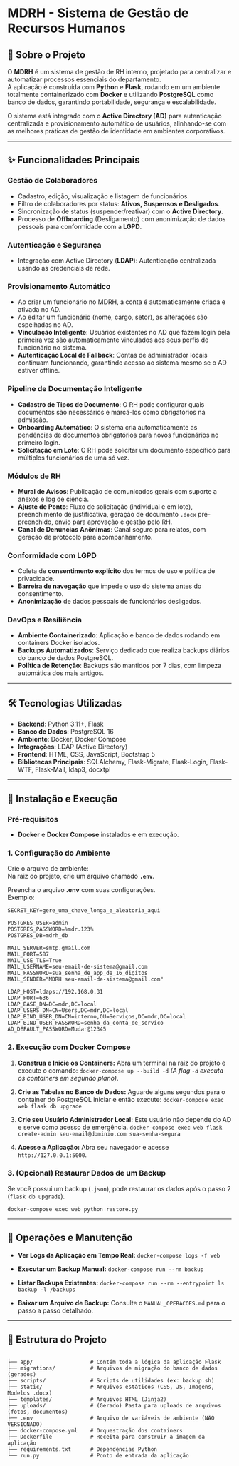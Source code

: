 # MDRH - Sistema de Gestão de Recursos Humanos

## 📖 Sobre o Projeto
O **MDRH** é um sistema de gestão de RH interno, projetado para centralizar e automatizar processos essenciais do departamento.  
A aplicação é construída com **Python** e **Flask**, rodando em um ambiente totalmente containerizado com **Docker** e utilizando **PostgreSQL** como banco de dados, garantindo portabilidade, segurança e escalabilidade.

O sistema está integrado com o **Active Directory (AD)** para autenticação centralizada e provisionamento automático de usuários, alinhando-se com as melhores práticas de gestão de identidade em ambientes corporativos.

---

## ✨ Funcionalidades Principais

### Gestão de Colaboradores
- Cadastro, edição, visualização e listagem de funcionários.  
- Filtro de colaboradores por status: **Ativos, Suspensos e Desligados**.  
- Sincronização de status (suspender/reativar) com o **Active Directory**.  
- Processo de **Offboarding** (Desligamento) com anonimização de dados pessoais para conformidade com a **LGPD**.  

### Autenticação e Segurança
- Integração com Active Directory (**LDAP**): Autenticação centralizada usando as credenciais de rede.  

### Provisionamento Automático
- Ao criar um funcionário no MDRH, a conta é automaticamente criada e ativada no AD.  
- Ao editar um funcionário (nome, cargo, setor), as alterações são espelhadas no AD.  
- **Vinculação Inteligente**: Usuários existentes no AD que fazem login pela primeira vez são automaticamente vinculados aos seus perfis de funcionário no sistema.  
- **Autenticação Local de Fallback**: Contas de administrador locais continuam funcionando, garantindo acesso ao sistema mesmo se o AD estiver offline.  

### Pipeline de Documentação Inteligente
- **Cadastro de Tipos de Documento**: O RH pode configurar quais documentos são necessários e marcá-los como obrigatórios na admissão.  
- **Onboarding Automático**: O sistema cria automaticamente as pendências de documentos obrigatórios para novos funcionários no primeiro login.  
- **Solicitação em Lote**: O RH pode solicitar um documento específico para múltiplos funcionários de uma só vez.  

### Módulos de RH
- **Mural de Avisos**: Publicação de comunicados gerais com suporte a anexos e log de ciência.  
- **Ajuste de Ponto**: Fluxo de solicitação (individual e em lote), preenchimento de justificativa, geração de documento `.docx` pré-preenchido, envio para aprovação e gestão pelo RH.  
- **Canal de Denúncias Anônimas**: Canal seguro para relatos, com geração de protocolo para acompanhamento.  

### Conformidade com LGPD
- Coleta de **consentimento explícito** dos termos de uso e política de privacidade.  
- **Barreira de navegação** que impede o uso do sistema antes do consentimento.  
- **Anonimização** de dados pessoais de funcionários desligados.  

### DevOps e Resiliência
- **Ambiente Containerizado**: Aplicação e banco de dados rodando em containers Docker isolados.  
- **Backups Automatizados**: Serviço dedicado que realiza backups diários do banco de dados PostgreSQL.  
- **Política de Retenção**: Backups são mantidos por 7 dias, com limpeza automática dos mais antigos.  

---

## 🛠️ Tecnologias Utilizadas
- **Backend**: Python 3.11+, Flask  
- **Banco de Dados**: PostgreSQL 16  
- **Ambiente**: Docker, Docker Compose  
- **Integrações**: LDAP (Active Directory)  
- **Frontend**: HTML, CSS, JavaScript, Bootstrap 5  
- **Bibliotecas Principais**: SQLAlchemy, Flask-Migrate, Flask-Login, Flask-WTF, Flask-Mail, ldap3, docxtpl  

---

## 🚀 Instalação e Execução

### Pré-requisitos
- **Docker** e **Docker Compose** instalados e em execução.  

### 1. Configuração do Ambiente
Crie o arquivo de ambiente:  
Na raiz do projeto, crie um arquivo chamado **`.env`**.

Preencha o arquivo **.env** com suas configurações.  
Exemplo:  

```env
SECRET_KEY=gere_uma_chave_longa_e_aleatoria_aqui

POSTGRES_USER=admin
POSTGRES_PASSWORD=%mdr.123%
POSTGRES_DB=mdrh_db

MAIL_SERVER=smtp.gmail.com
MAIL_PORT=587
MAIL_USE_TLS=True
MAIL_USERNAME=seu-email-de-sistema@gmail.com
MAIL_PASSWORD=sua_senha_de_app_de_16_digitos
MAIL_SENDER="MDRH seu-email-de-sistema@gmail.com"

LDAP_HOST=ldaps://192.168.0.31
LDAP_PORT=636
LDAP_BASE_DN=DC=mdr,DC=local
LDAP_USERS_DN=CN=Users,DC=mdr,DC=local
LDAP_BIND_USER_DN=CN=interno,OU=Serviços,DC=mdr,DC=local
LDAP_BIND_USER_PASSWORD=senha_da_conta_de_servico
AD_DEFAULT_PASSWORD=Mudar@12345
```

### 2. Execução com Docker Compose

1.  **Construa e Inicie os Containers:**
    Abra um terminal na raiz do projeto e execute o comando:
    `docker-compose up --build -d`
    *(A flag `-d` executa os containers em segundo plano)*.

2.  **Crie as Tabelas no Banco de Dados:**
    Aguarde alguns segundos para o container do PostgreSQL iniciar e então execute:
    `docker-compose exec web flask db upgrade`

3.  **Crie seu Usuário Administrador Local:**
    Este usuário não depende do AD e serve como acesso de emergência.
    `docker-compose exec web flask create-admin seu-email@dominio.com sua-senha-segura`

4.  **Acesse a Aplicação:**
    Abra seu navegador e acesse `http://127.0.0.1:5000`.

### 3. (Opcional) Restaurar Dados de um Backup

Se você possui um backup (`.json`), pode restaurar os dados após o passo 2 (`flask db upgrade`).

`docker-compose exec web python restore.py`

---

## 🔧 Operações e Manutenção

-   **Ver Logs da Aplicação em Tempo Real:**
    `docker-compose logs -f web`

-   **Executar um Backup Manual:**
    `docker-compose run --rm backup`

-   **Listar Backups Existentes:**
    `docker-compose run --rm --entrypoint ls backup -l /backups`

-   **Baixar um Arquivo de Backup:**
    Consulte o `MANUAL_OPERACOES.md` para o passo a passo detalhado.

---

## 📁 Estrutura do Projeto

```

├── app/                  # Contém toda a lógica da aplicação Flask
├── migrations/           # Arquivos de migração do banco de dados (gerados)
├── scripts/              # Scripts de utilidades (ex: backup.sh)
├── static/               # Arquivos estáticos (CSS, JS, Imagens, Modelos .docx)
├── templates/            # Arquivos HTML (Jinja2)
├── uploads/              # (Gerado) Pasta para uploads de arquivos (fotos, documentos)
├── .env                  # Arquivo de variáveis de ambiente (NÃO VERSIONADO)
├── docker-compose.yml    # Orquestração dos containers
├── Dockerfile            # Receita para construir a imagem da aplicação
├── requirements.txt      # Dependências Python
└── run.py                # Ponto de entrada da aplicação
```